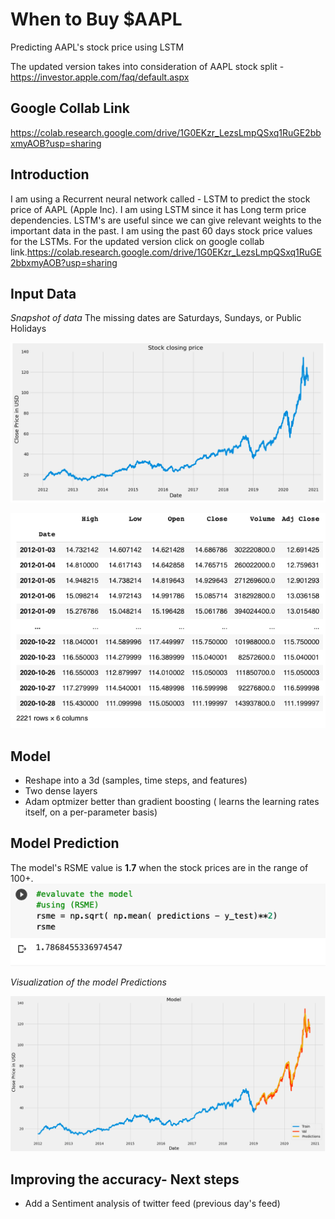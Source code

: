 # When to Buy $AAPL
Predicting AAPL's stock price using LSTM

The updated version takes into consideration of AAPL stock split - https://investor.apple.com/faq/default.aspx

## Google Collab Link
https://colab.research.google.com/drive/1G0EKzr_LezsLmpQSxq1RuGE2bbxmyAOB?usp=sharing

## Introduction
I am using a Recurrent neural network called - LSTM to predict the stock price of AAPL (Apple Inc).
I am using LSTM since it has Long term price dependencies.
LSTM's are useful since we can give relevant weights to the important data in the past.
I am using the past 60 days stock price values for the LSTMs.
For the updated version click on google collab link.https://colab.research.google.com/drive/1G0EKzr_LezsLmpQSxq1RuGE2bbxmyAOB?usp=sharing

## Input Data
*Snapshot of data*
The missing dates are Saturdays, Sundays, or Public Holidays

![](Screenshots/Image1.png)

![](Screenshots/Image2.png)

## Model
- Reshape into a 3d (samples, time steps, and features)
- Two dense layers
- Adam optmizer better than gradient boosting ( learns the learning rates itself, on a per-parameter basis)

## Model Prediction

The model's RSME value is **1.7** when the stock prices are in the range of 100+.
![](Screenshots/Image3.png)

*Visualization of the model Predictions*

![](Screenshots/Image4.png)



## Improving the accuracy- Next steps

- Add a Sentiment analysis of twitter feed (previous day's feed)

